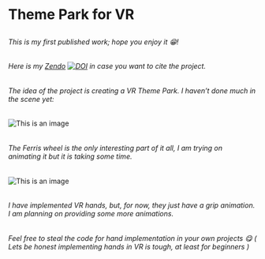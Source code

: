# Theme Park for VR
##

###### This is my first published work; hope you enjoy it 😁! 

###### Here is my [Zendo](https://zenodo.org/record/5593288#.YXhFH57MKUk) <a href="https://zenodo.org/badge/latestdoi/418639335"><img src="https://zenodo.org/badge/418639335.svg" alt="DOI"></a> in case you want to cite the project.
######
######
###### The idea of the project is creating a VR Theme Park. I haven’t done much in the scene yet:
######
 ![This is an image]( /Assets/Pictures/picture_ThemePark.png)
######
###### The Ferris wheel is the only interesting part of it all, I am trying on animating it but it is taking some time.
######
 ![This is an image]( /Assets/Pictures/Gif.FerrisWheel.gif)
######
###### I have implemented VR hands, but, for now, they just have a grip animation. I am planning on providing some more animations.
###### Feel free to steal the code for hand implementation in your own projects 😋 ( *Lets be honest implementing hands in VR is tough, at least for beginners* )
